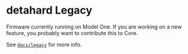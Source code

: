 # detahard Legacy

Firmware currently running on Model One. If you are working on a new feature, you probably want to contribute this to Core.

See [`docs/legacy`](../docs/legacy/index.md) for more info.
